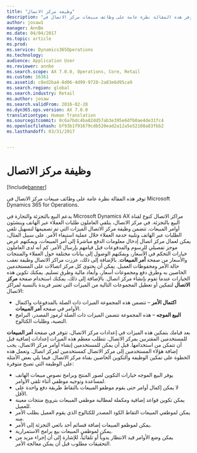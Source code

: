 ```yaml
---
title: "وظيفة مركز الاتصال"
description: "توفر هذه المقالة نظرة عامة على وظائف مبيعات مركز الاتصال في Microsoft Dynamics 365 for Operations."
author: josaw1
manager: AnnBe
ms.date: 04/04/2017
ms.topic: article
ms.prod: 
ms.service: Dynamics365Operations
ms.technology: 
audience: Application User
ms.reviewer: annbe
ms.search.scope: AX 7.0.0, Operations, Core, Retail
ms.custom: 16361
ms.assetid: c8ed2ba4-8d06-4d99-9728-2a83e6d95ca9
ms.search.region: global
ms.search.industry: Retail
ms.author: josaw
ms.search.validFrom: 2016-02-28
ms.dyn365.ops.version: AX 7.0.0
translationtype: Human Translation
ms.sourcegitcommit: 0c6a7bdc4ba82dd57ab3e395e6dfb0ae4de31fc4
ms.openlocfilehash: bf93b1f91679cdb520ead2a12a5e52108a83fbb2
ms.lasthandoff: 03/31/2017


---
```


# <a name="call-center-functionality"></a>وظيفة مركز الاتصال

[!include[banner](includes/banner.md)]


توفر هذه المقالة نظرة عامة على وظائف مبيعات مركز الاتصال في Microsoft Dynamics 365 for Operations.

يدعم البيع بالتجزئة والتجارة في Microsoft Dynamics AX مراكز الاتصال كنوع لقناة البيع بالتجزئة. في مركز الاتصال، يتلقي العاملون طلبات العملاء عبر الهاتف وينشئون أوامر المبيعات. تتضمن وظيفة مركز الاتصال الميزات التي تم تصميمها لتسهيل تلقي الطلبات عبر الهاتف وتلبية خدمة العملاء خلال عملية استيفاء الأمر. على سبيل المثال، يمكن لعمال مركز اتصال إدخال معلومات الدفع مباشرةً إلى أمر المبيعات، ويمكنهم عرض موجز تفصيلي للرسوم والمدفوعات قبل قيامهم بإرسال الأمر.‬ كم أنه لدى العاملون خيارات التحكم في الأسعار، ويمكنهم الوصول إلى بيانات مختلفة حول العملاء والمنتجات والأسعار من صفحة **أمر المبيعات**. بالإضافة إلى ذلك، عززت مراكز الاتصال وظيفة تعقب حالة الأمر ومحفوظات العميل. يمكن أن يحتوي كل مركز اتصالات على المستخدمين الخاصين به وطرق دفع ومجموعات أسعار، وأبعاد مالية وطرق تسليم. يمكنك تكوين هذه الخيارات عندما تقوم بإنشاء مركز اتصال. بالإضافة إلى ذلك، يمكنك استخدام صفحة **مركز الاتصال** لتمكين أو تعطيل المجموعات التالية من الميزات التي تعتبر فريدة بالنسبة لمراكز الاتصال:

-   **اكتمال الأمر** – تتضمن هذه المجموعة الميزات ذات الصلة بالمدفوعات واكتمال الأوامر في صفحة **أمر المبيعات**.
-   **البيع الموجه** – هذه المجموعة تتضمن الميزات ذات الصلة لرموز المصدر، البرامج النصية، وطلبات الكتالوج.

بعد قيامك بتمكين هذه الميزات في إعدادات مركز الاتصال، تتوفر في صفحة **أمر المبيعات** للمستخدمين المقترنين بمركز الاتصال. تتطلب معظم هذه الميزات إعدادات إضافية قبل أن تتمكن من استخدامها. قبل أن يمكن للمستخدمين إنشاء أوامر مركز الاتصال، يجب إضافة هؤلاء المستخدمين إلى مركز الاتصال كمستخدمين لمركز اتصال. وتعمل هذه الخطوة على تمكين الوظيفة والتكوين الخاصين بقناة مركز الاتصال. فيما يلي بعض الأمثلة على الوظيفة التي تصبح متوفرة:

-   يوفر البيع الموجه خيارات التكوين لصور المنتج وبرامج نصوص مبيعات الهاتف لمساعدة وتوجيه موظفي أثناء تلقي الأوامر.
-   لا يمكن إكمال أوامر حتى يقوم موظفو المبيعات بالتقاط طريقة دفع واحدة على الأقل.
-   يمكن تكوين قواعد إضافية ومكملة لمطالبة موظفي المبيعات بترويج منتجات معينة للعميل.
-   يمكن لموظفي المبيعات التقاط الكود المصدر للكتالوج الذي يقوم العميل بطلب الأمر منه.
-   يمكن لموظفو المبيعات إضافة قسائم أحد بائعي التجزئة إلى الأمر.
-   يمكن لموظفي المبيعات بيع برامج الاستمرارية.
-   يمكن وضع الأوامر قيد الانتظار يدوياً أو تلقائياً، للإشارة إلى أن إجراء مزيد من التحقيقات مطلوب قبل أن يمكن معالجة الأمر.





